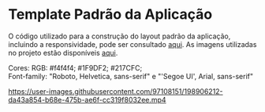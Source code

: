 # Template Padrão da Aplicação



O código utilizado para a construção do layout padrão da aplicação, incluindo a responsividade, pode ser consultado <a href="https://github.com/ICEI-PUC-Minas-PMV-ADS/pmv-ads-2022-2-e2-proj-int-t8-aplicacao-de-rh-para-uma-empresa/tree/main/sistemaRH">aqui</a>. As imagens utilizadas no projeto estão disponíveis <a href="https://github.com/ICEI-PUC-Minas-PMV-ADS/pmv-ads-2022-2-e2-proj-int-t8-aplicacao-de-rh-para-uma-empresa/tree/main/sistemaRH/wwwroot/lib">aqui</a>.

Cores: RGB: #f4f4f4; #1F9DF2; #217CFC;
<br>
Font-family: "Roboto, Helvetica, sans-serif" e "'Segoe UI', Arial, sans-serif"
  


https://user-images.githubusercontent.com/97108151/198906212-da43a854-b68e-475b-ae6f-cc319f8032ee.mp4

